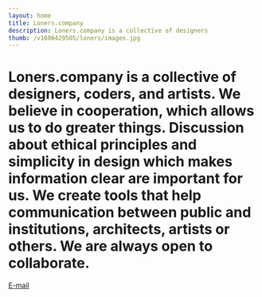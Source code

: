 ```yaml
---
layout: home
title: Loners.company
description: Loners.company is a collective of designers
thumb: /v1606429505/loners/images.jpg
---
```


# Loners.company is a collective of designers, coders, and artists. We believe in cooperation, which allows us to&nbsp;do greater things. Discussion about ethical principles and simplicity in design which makes information clear are important for us. We create tools that help communication between public and institutions, architects, artists or others. We are always open to collaborate.

[E-mail](mailto:magdalena@loners.company)

